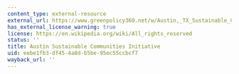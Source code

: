 ```yaml
---
content_type: external-resource
external_url: https://www.greenpolicy360.net/w/Austin,_TX_Sustainable_Communities_Initiative
has_external_license_warning: true
license: https://en.wikipedia.org/wiki/All_rights_reserved
status: ''
title: Austin Sustainable Communities Initiative
uid: eebe1fb3-df45-4a8d-b5be-95ec55ccbcf7
wayback_url: ''
---
```

